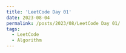 ```yaml
---
title: 'LeetCode Day 01'
date: 2023-08-04
permalink: /posts/2023/08/LeetCode Day 01/
tags:
  - LeetCode
  - Algorithm
---
```




